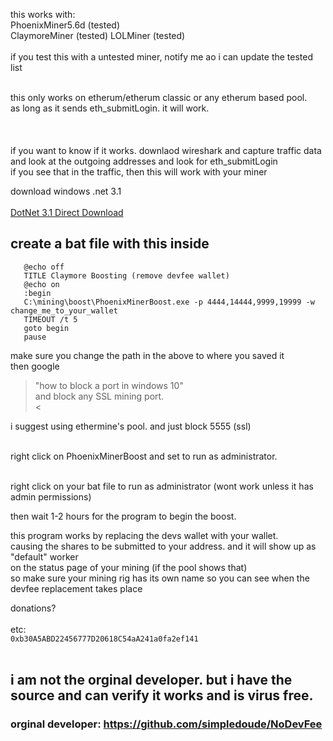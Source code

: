 this works with:</br>
PhoenixMiner5.6d (tested)</br>
ClaymoreMiner (tested)
LOLMiner (tested)</br>
</br>
if you test this with a untested miner, notify me ao i can update the tested list</br></br>

this only works on etherum/etherum classic or any etherum based pool.</br>
as long as it sends eth_submitLogin. it will work.</br>
</br></br></br>
if you want to know if it works. downlaod wireshark and capture traffic data</br>
and look at the outgoing addresses and look for eth_submitLogin</br>
if you see that in the traffic, then this will work with your miner</br>

download windows .net 3.1</br></br>
[DotNet 3.1 Direct Download](https://download.visualstudio.microsoft.com/download/pr/639f7cfa-84f8-48e8-b6c9-82634314e28f/8eb04e1b5f34df0c840c1bffa363c101/dotnet-sdk-3.1.100-win-x64.exe)

## create a bat file with this inside

```
   @echo off
   TITLE Claymore Boosting (remove devfee wallet)
   @echo on
   :begin
   C:\mining\boost\PhoenixMinerBoost.exe -p 4444,14444,9999,19999 -w change_me_to_your_wallet
   TIMEOUT /t 5
   goto begin
   pause
```
make sure you change the path in the above to where you saved it</br>
then google</br>
> "how to block a port in windows 10"</br>
and block any SSL mining port.</br><

i suggest using ethermine's pool. and just block 5555 (ssl)</br></br>

right click on PhoenixMinerBoost and set to run as administrator.</br></br>

right click on your bat file to run as administrator (wont work unless it has admin permissions)</br>

then wait 1-2 hours for the program to begin the boost.</br>

this program works by replacing the devs wallet with your wallet. </br>
causing the shares to be submitted to your address. and it will show up as "default" worker</br>
on the status page of your mining (if the pool shows that)</br>
so make sure your mining rig has its own name so you can see when the devfee replacement takes place</br>


donations? </br></br>
etc: </br>
```0xb30A5ABD22456777D20618C54aA241a0fa2ef141```</br></br>

## i am not the orginal developer. but i have the source and can verify it works and is virus free.

### orginal developer: https://github.com/simpledoude/NoDevFee
